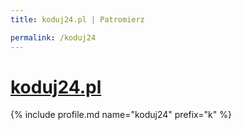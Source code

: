 ```yaml
---
title: koduj24.pl | Patromierz

permalink: /koduj24
---
```


# [koduj24.pl](https://patronite.pl/koduj24)

{% include profile.md name="koduj24" prefix="k" %}
